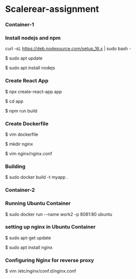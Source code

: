# Scalerear-assignment
### Container-1

### Install nodejs and npm

curl -sL https://deb.nodesource.com/setup_16.x | sudo bash -

$ sudo apt update

$ sudo apt install nodejs

### Create React App
$ npx create-react-app app

$ cd app

$ npm run build

### Create Dockerfile
$ vim dockerfile

$ mkdir nginx

$ vim nginx/nginx.conf

### Building 
$ sudo docker build -t myapp .

### Container-2

### Running Ubuntu Container
$ sudo docker run --name work2 -p 8081:80 ubuntu

### setting up nginx in Ubuntu Container
$ sudo apt-get update

$ sudo apt install nginx

### Configuring Nginx for reverse proxy
$ vim /etc/nginx/conf.d/nginx.conf
